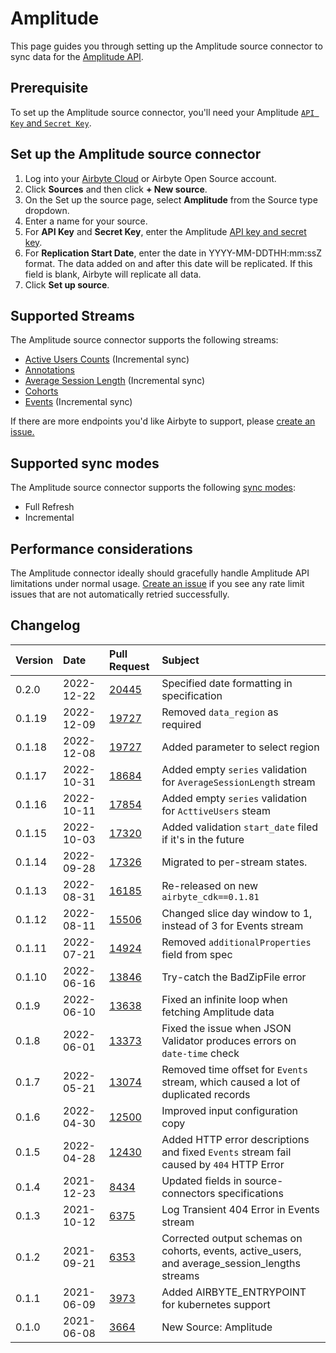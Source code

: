 # Amplitude

This page guides you through setting up the Amplitude source connector to sync data for the [Amplitude API](https://developers.amplitude.com/docs/http-api-v2).

## Prerequisite

To set up the Amplitude source connector, you'll need your Amplitude [`API Key` and `Secret Key`](https://help.amplitude.com/hc/en-us/articles/360058073772-Create-and-manage-organizations-and-projects#view-and-edit-your-project-information).

## Set up the Amplitude source connector

1. Log into your [Airbyte Cloud](https://cloud.airbyte.io/workspaces) or Airbyte Open Source account.
2. Click **Sources** and then click **+ New source**. 
3. On the Set up the source page, select **Amplitude** from the Source type dropdown.
4. Enter a name for your source.
5. For **API Key** and **Secret Key**, enter the Amplitude [API key and secret key](https://help.amplitude.com/hc/en-us/articles/360058073772-Create-and-manage-organizations-and-projects#view-and-edit-your-project-information).
6. For **Replication Start Date**, enter the date in YYYY-MM-DDTHH:mm:ssZ format. The data added on and after this date will be replicated. If this field is blank, Airbyte will replicate all data.
7. Click **Set up source**.

## Supported Streams

The Amplitude source connector supports the following streams:

* [Active Users Counts](https://developers.amplitude.com/docs/dashboard-rest-api#active-and-new-user-counts) \(Incremental sync\)
* [Annotations](https://developers.amplitude.com/docs/chart-annotations-api#get-all-annotations)
* [Average Session Length](https://developers.amplitude.com/docs/dashboard-rest-api#average-session-length) \(Incremental sync\)
* [Cohorts](https://developers.amplitude.com/docs/behavioral-cohorts-api#listing-all-cohorts)
* [Events](https://developers.amplitude.com/docs/export-api#export-api---export-your-projects-event-data) \(Incremental sync\)

If there are more endpoints you'd like Airbyte to support, please [create an issue.](https://github.com/airbytehq/airbyte/issues/new/choose)

## Supported sync modes

The Amplitude source connector supports the following [sync modes](https://docs.airbyte.com/cloud/core-concepts#connection-sync-modes):

- Full Refresh
- Incremental

## Performance considerations

The Amplitude connector ideally should gracefully handle Amplitude API limitations under normal usage. [Create an issue](https://github.com/airbytehq/airbyte/issues/new/choose) if you see any rate limit issues that are not automatically retried successfully.

## Changelog

| Version | Date       | Pull Request                                             | Subject                                                                                          |
|:--------|:-----------|:---------------------------------------------------------|:-------------------------------------------------------------------------------------------------|
| 0.2.0   | 2022-12-22 | [20445](https://github.com/airbytehq/airbyte/pull/20445) | Specified date formatting in specification                                                       |
| 0.1.19  | 2022-12-09 | [19727](https://github.com/airbytehq/airbyte/pull/19727) | Removed `data_region` as required                                                                |
| 0.1.18  | 2022-12-08 | [19727](https://github.com/airbytehq/airbyte/pull/19727) | Added parameter to select region                                                                 |
| 0.1.17  | 2022-10-31 | [18684](https://github.com/airbytehq/airbyte/pull/18684) | Added empty `series` validation for `AverageSessionLength` stream                                |
| 0.1.16  | 2022-10-11 | [17854](https://github.com/airbytehq/airbyte/pull/17854) | Added empty `series` validation for `ActtiveUsers` steam                                         |
| 0.1.15  | 2022-10-03 | [17320](https://github.com/airbytehq/airbyte/pull/17320) | Added validation `start_date` filed if it's in the future                                        |
| 0.1.14  | 2022-09-28 | [17326](https://github.com/airbytehq/airbyte/pull/17326) | Migrated to per-stream states.                                                                   |
| 0.1.13  | 2022-08-31 | [16185](https://github.com/airbytehq/airbyte/pull/16185) | Re-released on new `airbyte_cdk==0.1.81`                                                         |
| 0.1.12  | 2022-08-11 | [15506](https://github.com/airbytehq/airbyte/pull/15506) | Changed slice day window to 1, instead of 3 for Events stream                                    |
| 0.1.11  | 2022-07-21 | [14924](https://github.com/airbytehq/airbyte/pull/14924) | Removed `additionalProperties` field from spec                                                   |
| 0.1.10  | 2022-06-16 | [13846](https://github.com/airbytehq/airbyte/pull/13846) | Try-catch the BadZipFile error                                                                   |
| 0.1.9   | 2022-06-10 | [13638](https://github.com/airbytehq/airbyte/pull/13638) | Fixed an infinite loop when fetching Amplitude data                                              |
| 0.1.8   | 2022-06-01 | [13373](https://github.com/airbytehq/airbyte/pull/13373) | Fixed the issue when JSON Validator produces errors on `date-time` check                         |
| 0.1.7   | 2022-05-21 | [13074](https://github.com/airbytehq/airbyte/pull/13074) | Removed time offset for `Events` stream, which caused a lot of duplicated records                |
| 0.1.6   | 2022-04-30 | [12500](https://github.com/airbytehq/airbyte/pull/12500) | Improved input configuration copy                                                                |
| 0.1.5   | 2022-04-28 | [12430](https://github.com/airbytehq/airbyte/pull/12430) | Added HTTP error descriptions and fixed `Events` stream fail caused by `404` HTTP Error          |
| 0.1.4   | 2021-12-23 | [8434](https://github.com/airbytehq/airbyte/pull/8434)   | Updated fields in source-connectors specifications                                               |
| 0.1.3   | 2021-10-12 | [6375](https://github.com/airbytehq/airbyte/pull/6375)   | Log Transient 404 Error in Events stream                                                         |
| 0.1.2   | 2021-09-21 | [6353](https://github.com/airbytehq/airbyte/pull/6353)   | Corrected output schemas on cohorts, events, active\_users, and average\_session\_lengths streams|
| 0.1.1   | 2021-06-09 | [3973](https://github.com/airbytehq/airbyte/pull/3973)   | Added AIRBYTE\_ENTRYPOINT for kubernetes support                                                 |
| 0.1.0   | 2021-06-08 | [3664](https://github.com/airbytehq/airbyte/pull/3664)   | New Source: Amplitude                                                                            |
